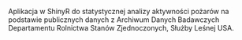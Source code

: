 Aplikacja w ShinyR do statystycznej analizy aktywności pożarów na podstawie publicznych danych z Archiwum Danych Badawczych Departamentu Rolnictwa Stanów Zjednoczonych, Służby Leśnej USA.
